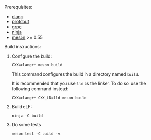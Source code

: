 Prerequisites:

* [clang](https://clang.llvm.org/)
* [protobuf](https://developers.google.com/protocol-buffers)
* [grpc](https://grpc.io/)
* [ninja](https://ninja-build.org/)
* [meson](https://mesonbuild.com/) >= 0.55

Build instructions:

1.  Configure the build:

    ```
    CXX=clang++ meson build
    ```

    This command configures the build in a directory named `build`.

    It is recommended that you use `lld` as the linker. To do so, use the following command instead:

    ```
    CXX=clang++ CXX_LD=lld meson build
    ```

2.  Build eLF:

    ```
    ninja -C build
    ```

3.  Do some tests

    ```
    meson test -C build -v
    ```
